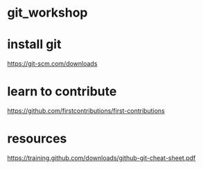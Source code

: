 # git_workshop


# install git
https://git-scm.com/downloads

# learn to contribute
https://github.com/firstcontributions/first-contributions

# resources

https://training.github.com/downloads/github-git-cheat-sheet.pdf
